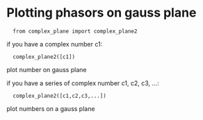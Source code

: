 # Plotting phasors on gauss plane

      from complex_plane import complex_plane2
      
if you have a complex number c1:

      complex_plane2([c1])
      
plot number on gauss plane

if you have a series of complex number c1, c2, c3, ...:

      complex_plane2([c1,c2,c3,...])
      
plot numbers on a gauss plane


